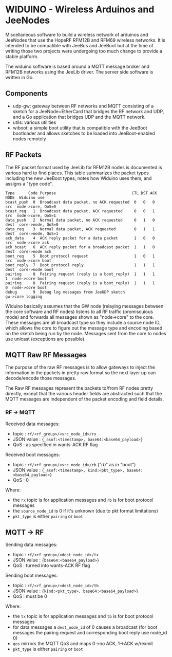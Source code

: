 WIDUINO - Wireless Arduinos and JeeNodes
========================================

Miscellaneous software to build a wireless network of arduinos and JeeNodes that use
the HopeRF RFM12B and RFM69 wireless networks. It is intended to be compatible with
JeeBus and JeeBoot but at the time of writing those two projects were undergoing too
much change to provide a stable platform.

The widuino software is based around a MQTT message broker and RFM12B networks using the
JeeLib driver. The server side software is written in Go.

Components
----------

- udp-gw: gateway between RF networks and MQTT consisting of a sketch for a JeeNode+EtherCard
that bridges the RF network and UDP, and a Go application that bridges UDP and the MQTT network.
- utils: various utilities
- wiboot: a simple boot utility that is compatible with the JeeBoot bootloader and allows
sketches to be loaded into JeeBoot-enabled nodes remotely

RF Packets
----------

The RF packet format used by JeeLib for RFM12B nodes is documented is various hard to find
places. This table summarizes the packet types including the new JeeBoot types, notes how
Widuino uses them, and assigns a "type code".

    Type      Code Purpose                                 CTL DST ACK NODE  Widuino use
    bcast_push  0  Broadcast data packet, no ACK requested  0   0   0   src  node->core, QoS=0
    bcast_req   1  Broadcast data packet, ACK requested     0   0   1   src  node->core, QoS=1
    data_push   2  Normal data packet, no ACK requested     0   1   0  dest  core->node, QoS=0
    data_req    3  Normal data packet, ACK requested        0   1   1  dest  core->node, QoS=1
    ack_data    4  ACK reply packet for a data packet       1   0   0   src  node->core ack
    ack_bcast   6  ACK reply packet for a broadcast packet  1   1   0  dest  core->node ack
    boot_req    5  Boot protocol request                    1   0   1   src  node->core boot
    boot_reply  7  Boot protocol reply                      1   1   1  dest  core->node boot
    pairing     8  Pairing request (reply is a boot_reply)  1   1   1     1  node->core boot
    pairing     8  Pairing request (reply is a boot_reply)  1   1   1     0  node->core boot
    debug       9  Debug log messages from JeeUDP sketch                     gw->core logging

Widuino basically assumes that the GW node (relaying messages between the core software and RF
nodes) listens to all RF traffic (promiscuious mode) and forwards all messages shown as
"node->core" to the core. These messages are all broadcast type so they include a source node
ID, which allows the core to figure out the message type and encoding based on the sketch being
run by the node. Messages sent from the core to nodes use unicast (exceptions are possible).

MQTT Raw RF Messages
--------------------

The purpose of the raw RF messages is to allow gateways to inject the information in the
packets in pretty raw format so the next layer up can decode/encode those messages.

The Raw RF messages represent the packets to/from RF nodes pretty directly, except that
the various header fields are abstracted such that the MQTT messages are independent of
the packet encoding and field details.

### RF -> MQTT

Received data messages:
* topic : `rf/<rf_group>/<src_node_id>/rx`
* JSON value : `{_asof:<timestamp>, base64:<base64_payload>}`
* QoS : as specified in wants-ACK RF flag

Received boot messages:
* topic : `rf/<rf_group>/<src_node_id>/rb` ("r*b*" as in "boot")
* JSON value : `{_asof:<timestamp>, kind:<pkt_type>, base64:<base64_payload>}`
* QoS : 0

Where:
* the `rx` topic is for application messages and `rb` is for boot protocol messages
* the `source_node_id` is 0 if it's unknown (due to pkt format limitations)
* `pkt_type` is either `pairing` or `boot`

## MQTT -> RF

Sending data messages:
* topic : `rf/<rf_group>/<dest_node_id>/tx`
* JSON value : `{base64:<base64_payload>}`
* QoS : turned into wants-ACK RF flag

Sending boot messages:
* topic : `rf/<rf_group>/<dest_node_id>/tb`
* JSON value : `{kind:<pkt_type>, base64:<base64_payload>}`
* QoS : must be 0

Where:
* the `tx` topic is for application messages and `tb` is for boot protocol messages
* for data messages a `dest_node_id` of 0 causes a broadcast (for boot messages the pairing request and corresponding boot reply use node_id 0)
* `qos` mirrors the MQTT QoS and maps 0->no ACK, 1->ACK w/rexmit
* `pkt_type` is either `pairing` or `boot`
